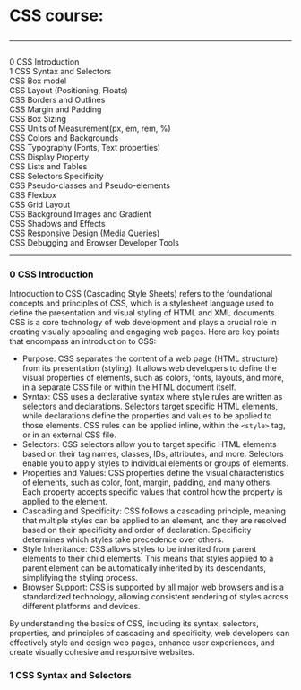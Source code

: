 # CSS course: <hr>

<dl>
<dt>0 CSS Introduction</dt>
<dt>1 CSS Syntax and Selectors</dt>
<dt>CSS Box model</dt>
<dt>CSS Layout (Positioning, Floats)</dt>
<dt>CSS Borders and Outlines</dt>
<dt>CSS Margin and Padding</dt>
<dt>CSS Box Sizing</dt>
<dt>CSS Units of Measurement(px, em, rem, %)</dt>
<dt>CSS Colors and Backgrounds</dt>
<dt>CSS Typography (Fonts, Text properties)</dt>
<dt>CSS Display Property</dt>
<dt>CSS Lists and Tables</dt>
<dt>CSS Selectors Specificity</dt>
<dt>CSS Pseudo-classes and Pseudo-elements</dt>
<dt>CSS Flexbox</dt>
<dt>CSS Grid Layout</dt>
<dt>CSS Background Images and Gradient</dt>
<dt>CSS Shadows and Effects</dt>
<dt>CSS Responsive Design (Media Queries)</dt>
<dt>CSS Debugging and Browser Developer Tools</dt>
</dl> <hr>

### 0 CSS Introduction

Introduction to CSS (Cascading Style Sheets) refers to the foundational concepts and principles of CSS, which is a stylesheet language used to define the presentation and visual styling of HTML and XML documents. CSS is a core technology of web development and plays a crucial role in creating visually appealing and engaging web pages.
Here are key points that encompass an introduction to CSS:

* Purpose: CSS separates the content of a web page (HTML structure) from its presentation (styling). It allows web developers to define the visual properties of elements, such as colors, fonts, layouts, and more, in a separate CSS file or within the HTML document itself.
* Syntax: CSS uses a declarative syntax where style rules are written as selectors and declarations. Selectors target specific HTML elements, while declarations define the properties and values to be applied to those elements. CSS rules can be applied inline, within the `<style>` tag, or in an external CSS file.
* Selectors: CSS selectors allow you to target specific HTML elements based on their tag names, classes, IDs, attributes, and more. Selectors enable you to apply styles to individual elements or groups of elements.
* Properties and Values: CSS properties define the visual characteristics of elements, such as color, font, margin, padding, and many others. Each property accepts specific values that control how the property is applied to the element.
* Cascading and Specificity: CSS follows a cascading principle, meaning that multiple styles can be applied to an element, and they are resolved based on their specificity and order of declaration. Specificity determines which styles take precedence over others.
* Style Inheritance: CSS allows styles to be inherited from parent elements to their child elements. This means that styles applied to a parent element can be automatically inherited by its descendants, simplifying the styling process.
* Browser Support: CSS is supported by all major web browsers and is a standardized technology, allowing consistent rendering of styles across different platforms and devices.

By understanding the basics of CSS, including its syntax, selectors, properties, and principles of cascading and specificity, web developers can effectively style and design web pages, enhance user experiences, and create visually cohesive and responsive websites.

### 1 CSS Syntax and Selectors



































































































































































































































































































































































































































































































































































































